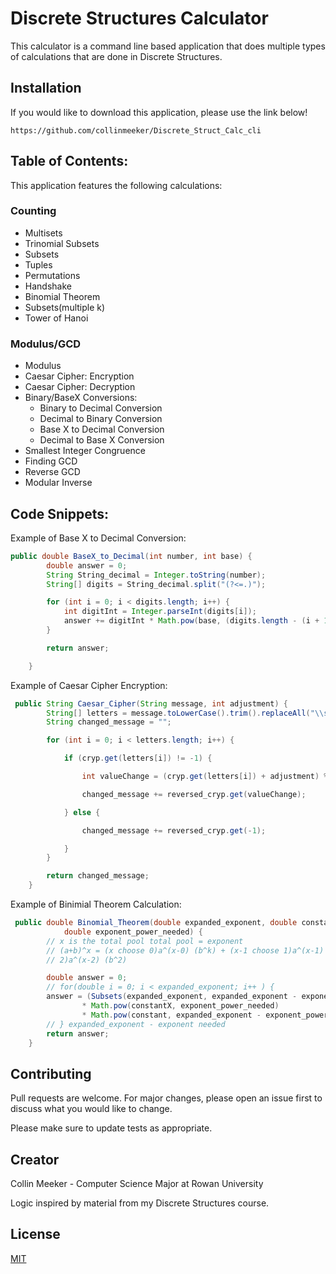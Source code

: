 # Discrete Structures Calculator
This calculator is a command line based application that does multiple types of calculations that are done in Discrete Structures. 

## Installation
If you would like to download this application, please use the link below!

```
https://github.com/collinmeeker/Discrete_Struct_Calc_cli
```
## Table of Contents:
This application features the following calculations:
###  Counting
- Multisets
- Trinomial Subsets
- Subsets
- Tuples
- Permutations
- Handshake
- Binomial Theorem
- Subsets(multiple k)
- Tower of Hanoi
### Modulus/GCD
- Modulus
- Caesar Cipher: Encryption
- Caesar Cipher: Decryption
- Binary/BaseX Conversions: 
   - Binary to Decimal Conversion 
   - Decimal to Binary Conversion
   - Base X to Decimal Conversion
   - Decimal to Base X Conversion
- Smallest Integer Congruence
- Finding GCD
- Reverse GCD
- Modular Inverse
## Code Snippets:
Example of Base X to Decimal Conversion:
```java
public double BaseX_to_Decimal(int number, int base) {
        double answer = 0;
        String String_decimal = Integer.toString(number);
        String[] digits = String_decimal.split("(?<=.)");

        for (int i = 0; i < digits.length; i++) {
            int digitInt = Integer.parseInt(digits[i]);
            answer += digitInt * Math.pow(base, (digits.length - (i + 1)));
        }

        return answer;

    }
```
Example of Caesar Cipher Encryption:
```java
 public String Caesar_Cipher(String message, int adjustment) {
        String[] letters = message.toLowerCase().trim().replaceAll("\\s+", " ").split("(?<=.)");
        String changed_message = "";

        for (int i = 0; i < letters.length; i++) {

            if (cryp.get(letters[i]) != -1) {

                int valueChange = (cryp.get(letters[i]) + adjustment) % 26;

                changed_message += reversed_cryp.get(valueChange);

            } else {

                changed_message += reversed_cryp.get(-1);

            }
        }

        return changed_message;
    }
```
Example of Binimial Theorem Calculation:
```java
 public double Binomial_Theorem(double expanded_exponent, double constantX, double constant,
            double exponent_power_needed) { 
        // x is the total pool total pool = exponent
        // (a+b)^x = (x choose 0)a^(x-0) (b^k) + (x-1 choose 1)a^(x-1) (b^1) + (x choose
        // 2)a^(x-2) (b^2)

        double answer = 0;
        // for(double i = 0; i < expanded_exponent; i++ ) {
        answer = (Subsets(expanded_exponent, expanded_exponent - exponent_power_needed))
                * Math.pow(constantX, exponent_power_needed)
                * Math.pow(constant, expanded_exponent - exponent_power_needed);
        // } expanded_exponent - exponent needed
        return answer;
    }
``` 
## Contributing

Pull requests are welcome. For major changes, please open an issue first
to discuss what you would like to change.

Please make sure to update tests as appropriate.
## Creator 
Collin Meeker - Computer Science Major at Rowan University 

Logic inspired by material from my Discrete Structures course.
## License

[MIT](https://choosealicense.com/licenses/mit/)
